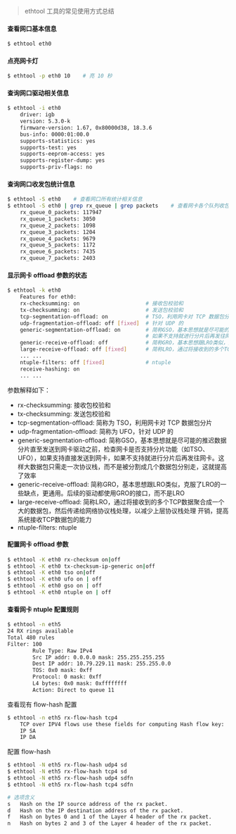 > ethtool 工具的常见使用方式总结

#### 查看网口基本信息
```sh
$ ethtool eth0
```

#### 点亮网卡灯
```sh
$ ethtool -p eth0 10    # 亮 10 秒
```

#### 查询网口驱动相关信息
```sh
$ ethtool -i eth0
    driver: igb
    version: 5.3.0-k
    firmware-version: 1.67, 0x80000d38, 18.3.6
    bus-info: 0000:01:00.0
    supports-statistics: yes
    supports-test: yes
    supports-eeprom-access: yes
    supports-register-dump: yes
    supports-priv-flags: no
```

#### 查询网口收发包统计信息
```sh
$ ethtool -S eth0    # 查看网口所有统计相关信息
$ ethtool -S eth0 | grep rx_queue | grep packets    # 查看网卡各个队列收包数据
    rx_queue_0_packets: 117947
    rx_queue_1_packets: 3050
    rx_queue_2_packets: 1098
    rx_queue_3_packets: 1204
    rx_queue_4_packets: 9679
    rx_queue_5_packets: 1172
    rx_queue_6_packets: 7435
    rx_queue_7_packets: 2403
```

#### 显示网卡 offload 参数的状态
```sh
$ ethtool -k eth0
    Features for eth0:
    rx-checksumming: on                     # 接收包校验和
    tx-checksumming: on                     # 发送包校验和
    tcp-segmentation-offload: on            # TSO，利用网卡对 TCP 数据包分片
    udp-fragmentation-offload: off [fixed]  # 针对 UDP 的
    generic-segmentation-offload: on        # 简称GSO，基本思想就是尽可能的推迟数据分片直至发送到网卡驱动之前，检查网卡是否支持分片功能（如TSO、UFO），如果支持直接发送到网卡，
                                            # 如果不支持就进行分片后再发往网卡。这样大数据包只需走一次协议栈，而不是被分割成几个数据包分别走，这就提高了效率
    generic-receive-offload: off            # 简称GRO，基本思想跟LRO类似，克服了LRO的一些缺点，更通用。后续的驱动都使用GRO的接口，而不是LRO
    large-receive-offload: off [fixed]      # 简称LRO，通过将接收到的多个TCP数据聚合成一个大的数据包，然后传递给网络协议栈处理，以减少上层协议栈处理 开销，提高系统接收TCP数据包的能力
    ... ...
    ntuple-filters: off [fixed]             # ntuple
    receive-hashing: on
    ... ...
```

参数解释如下：
* rx-checksumming: 接收包校验和
* tx-checksumming: 发送包校验和
* tcp-segmentation-offload: 简称为 TSO，利用网卡对 TCP 数据包分片
* udp-fragmentation-offload: 简称为 UFO，针对 UDP 的
* generic-segmentation-offload: 简称GSO，基本思想就是尽可能的推迟数据分片直至发送到网卡驱动之前，检查网卡是否支持分片功能（如TSO、UFO），如果支持直接发送到网卡，如果不支持就进行分片后再发往网卡。这样大数据包只需走一次协议栈，而不是被分割成几个数据包分别走，这就提高了效率
* generic-receive-offload: 简称GRO，基本思想跟LRO类似，克服了LRO的一些缺点，更通用。后续的驱动都使用GRO的接口，而不是LRO
* large-receive-offload: 简称LRO，通过将接收到的多个TCP数据聚合成一个大的数据包，然后传递给网络协议栈处理，以减少上层协议栈处理 开销，提高系统接收TCP数据包的能力
* ntuple-filters: ntuple


#### 配置网卡 offload 参数
```sh
$ ethtool -K eth0 rx-checksum on|off
$ ethtool -K eth0 tx-checksum-ip-generic on|off
$ ethtool -K eth0 tso on|off
$ ethtool -K eth0 ufo on | off
$ ethtool -K eth0 gso on | off
$ ethtool -K eth0 ntuple on | off
```

#### 查看网卡 ntuple 配置规则
```sh
$ ethtool -n eth5
24 RX rings available
Total 480 rules
Filter: 100
        Rule Type: Raw IPv4
        Src IP addr: 0.0.0.0 mask: 255.255.255.255
        Dest IP addr: 10.79.229.11 mask: 255.255.0.0
        TOS: 0x0 mask: 0xff
        Protocol: 0 mask: 0xff
        L4 bytes: 0x0 mask: 0xffffffff
        Action: Direct to queue 11
```
查看现有 flow-hash 配置
```sh
$ ethtool -n eth5 rx-flow-hash tcp4
    TCP over IPV4 flows use these fields for computing Hash flow key:
    IP SA
    IP DA
```

配置 flow-hash
```sh
$ ethtool -N eth5 rx-flow-hash udp4 sd
$ ethtool -N eth5 rx-flow-hash tcp4 sd
$ ethtool -N eth5 rx-flow-hash udp4 sdfn
$ ethtool -N eth5 rx-flow-hash tcp4 sdfn

# 选项含义
s   Hash on the IP source address of the rx packet.
d   Hash on the IP destination address of the rx packet.
f   Hash on bytes 0 and 1 of the Layer 4 header of the rx packet.
n   Hash on bytes 2 and 3 of the Layer 4 header of the rx packet.
```

